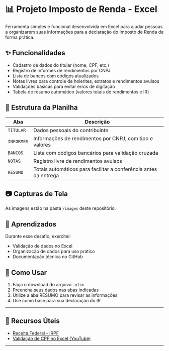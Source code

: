 # 📊 Projeto Imposto de Renda - Excel

Ferramenta simples e funcional desenvolvida em Excel para ajudar pessoas a organizarem suas informações para a declaração do Imposto de Renda de forma prática.

## ✨ Funcionalidades

- Cadastro de dados do titular (nome, CPF, etc.)
- Registro de informes de rendimentos por CNPJ
- Lista de bancos com códigos atualizados
- Notas livres para controle de holerites, extratos e rendimentos avulsos
- Validações básicas para evitar erros de digitação
- Tabela de resumo automático (valores totais de rendimentos e IR)

## 📂 Estrutura da Planilha

| Aba       | Descrição                                                          |
|-----------|---------------------------------------------------------------------|
| `TITULAR` | Dados pessoais do contribuinte                                      |
| `INFORMES`| Informações de rendimentos por CNPJ, com tipo e valores             |
| `BANCOS`  | Lista com códigos bancários para validação cruzada                  |
| `NOTAS`   | Registro livre de rendimentos avulsos                               |
| `RESUMO`  | Totais automáticos para facilitar a conferência antes da entrega    |

## 📷 Capturas de Tela

As imagens estão na pasta `/images` deste repositório.

## 🧠 Aprendizados

Durante esse desafio, exercitei:
- Validação de dados no Excel
- Organização de dados para uso prático
- Documentação técnica no GitHub

## 🚀 Como Usar

1. Faça o download do arquivo `.xlsx`
2. Preencha seus dados nas abas indicadas
3. Utilize a aba RESUMO para revisar as informações
4. Use como base para sua declaração do IR

---

## 🔗 Recursos Úteis

- [Receita Federal - IRPF](https://www.gov.br/receitafederal)
- [Validação de CPF no Excel (YouTube)](https://www.youtube.com/results?search_query=valida%C3%A7%C3%A3o+de+cpf+excel)

---

